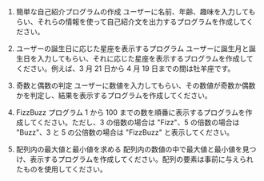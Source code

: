 1. 簡単な自己紹介プログラムの作成
   ユーザーに名前、年齢、趣味を入力してもらい、それらの情報を使って自己紹介文を出力するプログラムを作成してください。

2. ユーザーの誕生日に応じた星座を表示するプログラム
   ユーザーに誕生月と誕生日を入力してもらい、それに応じた星座を表示するプログラムを作成してください。例えば、3 月 21 日から 4 月 19 日までの間は牡羊座です。

3. 奇数と偶数の判定
   ユーザーに数値を入力してもらい、その数値が奇数か偶数かを判定し、結果を表示するプログラムを作成してください。

4. FizzBuzz プログラム
   1 から 100 までの数を順番に表示するプログラムを作成してください。ただし、3 の倍数の場合は "Fizz"、5 の倍数の場合は "Buzz"、3 と 5 の公倍数の場合は "FizzBuzz" と表示してください。

5. 配列内の最大値と最小値を求める
   配列内の数値の中で最大値と最小値を見つけ、表示するプログラムを作成してください。配列の要素は事前に与えられたものを使用してください。

